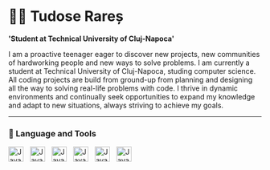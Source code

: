 # 🧑‍🎓 Tudose Rareș

**'Student at Technical University of Cluj-Napoca'**

I am a proactive teenager eager to discover new projects, new communities of hardworking people and new ways to solve problems. I am currently a student at Technical University of Cluj-Napoca, studing computer science. All coding projects are build from ground-up from planning and designing all the way to solving real-life problems with code. I thrive in dynamic environments and continually seek opportunities to expand my knowledge and adapt to new situations, always striving to achieve my goals.

---

### 🤖 Language and Tools

<img align="left" alt="Java" width ="30px" style ="padding-right:10px;" src="https://cdn.jsdelivr.net/gh/devicons/devicon@latest/icons/java/java-original.svg" />
<img align="left" alt="Java" width ="30px" style ="padding-right:10px;" src="https://cdn.jsdelivr.net/gh/devicons/devicon@latest/icons/cplusplus/cplusplus-original.svg" />
<img align="left" alt="Java" width ="30px" style ="padding-right:10px;" src="https://cdn.jsdelivr.net/gh/devicons/devicon@latest/icons/html5/html5-plain-wordmark.svg" />                 
<img align="left" alt="Java" width ="30px" style ="padding-right:10px;" src="https://cdn.jsdelivr.net/gh/devicons/devicon@latest/icons/css3/css3-original-wordmark.svg" />
<img align="left" alt="Java" width ="30px" style ="padding-right:10px;" src="https://cdn.jsdelivr.net/gh/devicons/devicon@latest/icons/opengl/opengl-original.svg" />
<img align="left" alt="Java" width ="30px" style ="padding-right:10px;" src="https://cdn.jsdelivr.net/gh/devicons/devicon@latest/icons/opencv/opencv-plain-wordmark.svg" />
<br/>

#         
